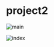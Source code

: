 # project2

![main](https://user-images.githubusercontent.com/28827821/32679214-cd2de598-c622-11e7-991e-1a22788704eb.JPG)

![index](https://user-images.githubusercontent.com/28827821/32679215-cd40a656-c622-11e7-840b-f5dc25dbb18e.JPG)
